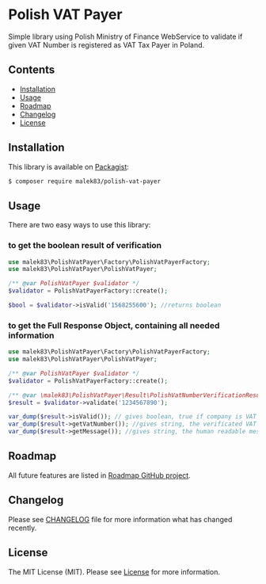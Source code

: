# Polish VAT Payer

Simple library using Polish Ministry of Finance WebService to validate
if given VAT Number is registered as VAT Tax Payer in Poland.

## Contents

* [Installation](#installation)
* [Usage](#usage)
* [Roadmap](#roadmap)
* [Changelog](#changelog)
* [License](#license)

## Installation

This library is available on [Packagist](http://packagist.org/packages/malek83/polish-vat-payer):

```bash
$ composer require malek83/polish-vat-payer
```


## Usage

There are two easy ways to use this library:

### to get the boolean result of verification

```php
use malek83\PolishVatPayer\Factory\PolishVatPayerFactory;
use malek83\PolishVatPayer\PolishVatPayer;

/** @var PolishVatPayer $validator */
$validator = PolishVatPayerFactory::create();

$bool = $validator->isValid('1568255600'); //returns boolean
```

### to get the Full Response Object, containing all needed information


```php
use malek83\PolishVatPayer\Factory\PolishVatPayerFactory;
use malek83\PolishVatPayer\PolishVatPayer;

/** @var PolishVatPayer $validator */
$validator = PolishVatPayerFactory::create();

/** @var \malek83\PolishVatPayer\Result\PolishVatNumberVerificationResult $result */
$result = $validator->validate('1234567890');

var_dump($result->isValid()); // gives boolean, true if company is VAT Payer, otherwise false
var_dump($result->getVatNumber()); //gives string, the verificated VAT number
var_dump($result->getMessage()); //gives string, the human readable message
```

## Roadmap

All future features are listed in [Roadmap GitHub project](https://github.com/malek83/polish-vat-payer/projects/1).

## Changelog

Please see [CHANGELOG](CHANGELOG.md) file for more information what has changed recently.

## License

The MIT License (MIT). Please see [License](LICENSE) for more information.